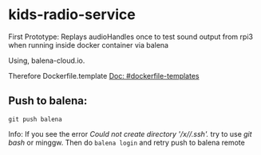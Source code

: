 kids-radio-service
==================

First Prototype: Replays audioHandles once to test sound output from rpi3 
when running inside docker container via balena

Using, balena-cloud.io.

Therefore Dockerfile.template [Doc: #dockerfile-templates](https://www.balena.io/docs/learn/develop/dockerfile/#dockerfile-templates)

Push to balena:
--------------

`git push balena`

Info: If you see the error _Could not create directory '/x//.ssh'._ try
to use *git bash* or minggw. Then do `balena login` and retry push to
balena remote
